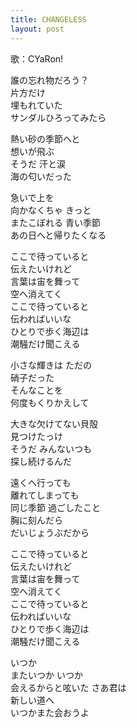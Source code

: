 ```yaml
---
title: CHANGELESS
layout: post
---
```

歌：CYaRon!

<p><a class="you">誰の忘れ物だろう？<br />
片方だけ<br />
埋もれていた<br />
サンダルひろってみたら</a></p>

<p><a class="you">熱い砂の季節へと<br />
想いが飛ぶ<br />
そうだ 汗と涙<br />
海の匂いだった</a></p>

<p>急いで上を<br />
向かなくちゃ きっと<br />
またこぼれる 青い季節<br />
あの日へと帰りたくなる</p>

<p>ここで待っていると<br />
伝えたいけれど<br />
言葉は宙を舞って<br />
空へ消えてく<br />
ここで待っていると<br />
伝わればいいな<br />
ひとりで歩く海辺は<br />
潮騒だけ聞こえる</p>

<p><a class="ruby">小さな輝きは ただの<br />
硝子だった<br />
そんなことを<br />
何度もくりかえして</a></p>

<p><a class="chika">大きな欠けてない貝殻<br />
見つけたっけ<br />
そうだ みんないつも<br />
探し続けるんだ</a></p>

<p><a class="you">遠くへ行っても<br />
離れてしまっても<br />
同じ季節 過ごしたこと<br />
胸に刻んだら<br />
だいじょうぶだから</a></p>

<p>ここで待っていると<br />
伝えたいけれど<br />
言葉は宙を舞って<br />
空へ消えてく<br />
ここで待っていると<br />
伝わればいいな<br />
ひとりで歩く海辺は<br />
潮騒だけ聞こえる</p>

<p><a class="you">いつか<br />
またいつか いつか</a><br />
<a class="ruby">会えるからと呟いた さあ君は</a><br />
<a class="chika">新しい道へ</a><br />
いつかまた会おうよ</p>